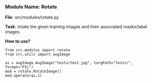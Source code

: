 ### Module Name: Rotate

**File**: src/modules/rotate.py

**Task**: rotate the given training images and their associated masks/label images.

**How to use?**

```
from src.modules import rotate
from src.utils import augImage

ai = augImage.AugImage("tests/test.jpg", targPath="tests/", format="PIL")
mod = rotate.RotateImage()
mod.operate(ai,1)

```
